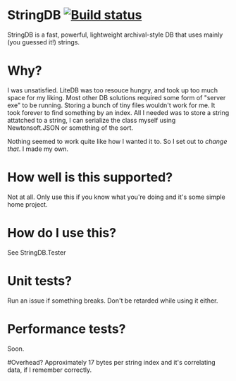 # StringDB [![Build status](https://ci.appveyor.com/api/projects/status/github/SirJosh3917/StringDB?svg=true)](https://ci.appveyor.com/project/sirjosh3917/stringdb)
StringDB is a fast, powerful, lightweight archival-style DB that uses mainly (you guessed it!) strings.

# Why?
I was unsatisfied. LiteDB was too resouce hungry, and took up too much space for my liking.
Most other DB solutions required some form of "server exe" to be running.
Storing a bunch of tiny files wouldn't work for me.
It took forever to find something by an index.
All I needed was to store a string attatched to a string, I can serialize the class myself using Newtonsoft.JSON or something of the sort.

Nothing seemed to work quite like how I wanted it to.
So I set out to *change that*. I made my own.

# How well is this supported?
Not at all. Only use this if you know what you're doing and it's some simple home project.

# How do I use this?
See StringDB.Tester

# Unit tests?
Run an issue if something breaks. Don't be retarded while using it either.

# Performance tests?
Soon.

#Overhead?
Approximately 17 bytes per string index and it's correlating data, if I remember correctly.